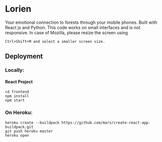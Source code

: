 # Lorien

Your emotional connection to forests through your mobile phones. Built with React js and Python. This code works on small interfaces and is not responsive. In case of Mozilla, please resize the screen using 
```
Ctrl+Shift+M and select a smaller screen size. 
```

## Deployment

### Locally:

#### React Project

```
cd frontend
npm install
npm start
```

### On Heroku:
```
heroku create --buildpack https://github.com/mars/create-react-app-buildpack.git
git push heroku master
heroku open
```
